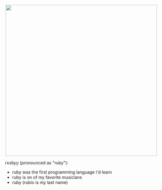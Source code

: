 <p align="center">
   <img src="https://media4.giphy.com/media/v1.Y2lkPTc5MGI3NjExa2hlbDFqMGNpZG5oNDNvcHYwb243Z2xtZG92MW12cWczMTZyb2xjMyZlcD12MV9pbnRlcm5hbF9naWZfYnlfaWQmY3Q9Zw/dDwicM3uFUqfC/giphy.gif" width="500">

   _rxxbyy_ (pronounced as "ruby"):
   - ruby was the first programming language i'd learn
   - ruby is on of my favorite musicians
   - ruby (rubio is my last name)
</p>
